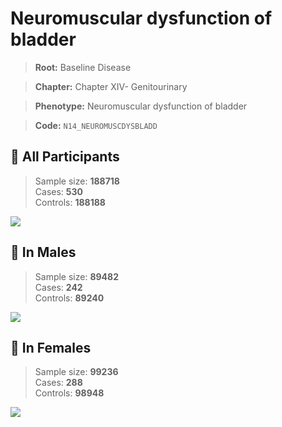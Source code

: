 # Neuromuscular dysfunction of bladder

> **Root:** Baseline Disease  

> **Chapter:** Chapter XIV- Genitourinary  

> **Phenotype:** Neuromuscular dysfunction of bladder  

> **Code:** `N14_NEUROMUSCDYSBLADD`

## 🧪 All Participants  
> Sample size: **188718**  
> Cases: **530**  
> Controls: **188188**
<img src="/Disease/Figures/ALL/Baseline/N14_NEUROMUSCDYSBLADD.png"/>
<CsvTable src="/Disease_Data/ALL/Baseline/LG_N14_NEUROMUSCDYSBLADD.csv" label="🔍 View full results" />

## 👨 In Males  
> Sample size: **89482**  
> Cases: **242**  
> Controls: **89240**
<img src="/Disease/Figures/Male/Baseline/N14_NEUROMUSCDYSBLADD.png"/>
<CsvTable src="/Disease_Data/Male/Baseline/LG_N14_NEUROMUSCDYSBLADD.csv" label="🔍 View full results" />

## 👩 In Females  
> Sample size: **99236**  
> Cases: **288**  
> Controls: **98948**
<img src="/Disease/Figures/Female/Baseline/N14_NEUROMUSCDYSBLADD.png"/>
<CsvTable src="/Disease_Data/Female/Baseline/LG_N14_NEUROMUSCDYSBLADD.csv" label="🔍 View full results" />

